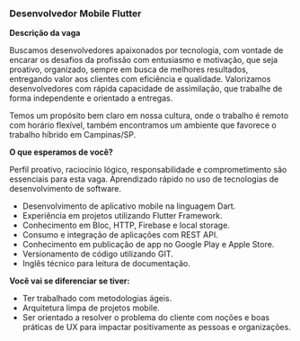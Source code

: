 ### Desenvolvedor Mobile Flutter

**Descrição da vaga**

Buscamos desenvolvedores apaixonados por tecnologia, com vontade de encarar os desafios da profissão com entusiasmo e motivação, que seja proativo, organizado, sempre em busca de melhores resultados, entregando valor aos clientes com eficiência e qualidade. Valorizamos desenvolvedores com rápida capacidade de assimilação, que trabalhe de forma independente e orientado a entregas.

Temos um propósito bem claro em nossa cultura, onde o trabalho é remoto com horário flexível, também encontramos um ambiente que favorece o trabalho híbrido em Campinas/SP.

**O que esperamos de você?**

Perfil proativo, raciocínio lógico, responsabilidade e comprometimento são essenciais para esta vaga. Aprendizado rápido no uso de tecnologias de desenvolvimento de software.

- Desenvolvimento de aplicativo mobile na linguagem Dart.
- Experiência em projetos utilizando Flutter Framework.
- Conhecimento em Bloc, HTTP, Firebase e local storage.
- Consumo e integração de aplicações com REST API.
- Conhecimento em publicação de app no Google Play e Apple Store.
- Versionamento de código utilizando GIT.
- Inglês técnico para leitura de documentação.

**Você vai se diferenciar se tiver:**

- Ter trabalhado com metodologias ágeis.
- Arquitetura limpa de projetos mobile.
- Ser orientado a resolver o problema do cliente com noções e boas práticas de UX para impactar positivamente as pessoas e organizações.

